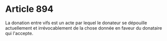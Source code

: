 # Article 894

La donation entre vifs est un acte par lequel le donateur se dépouille actuellement et irrévocablement de la chose donnée en faveur du donataire qui l'accepte.